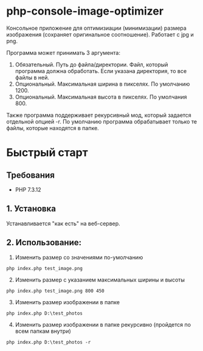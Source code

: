 # php-console-image-optimizer
Консольное приложение для оптимизиации (минимизации) размера изображения (сохраняет оригинальное соотношение). Работает с jpg и png.

Программа может принимать 3 аргумента:
1) Обязательный. Путь до файла/директории. Файл, который программа должна обработать. Если указана директория, то все файлы в ней.
2) Опциональный. Максимальная ширина в пикселях. По умолчанию 1200.
3) Опциональный. Максимальная высота в пикселях. По умолчания 800.

Также программа поддерживает рекурсивный мод, который задается отдельной опцией -r. По умолчанию программа обрабатывает только те файлы, которые находятся в папке.

# Быстрый старт
## Требования
* PHP 7.3.12
## 1. Установка
Устанавливается "как есть" на веб-сервер.
## 2. Использование:
1. Изменить размер со значениями по-умолчанию
```
php index.php test_image.png
```
2. Изменить размер с указанием максимальных ширины и высоты
```
php index.php test_image.png 800 450
```
3. Изменить размер изображении в папке
```
php index.php D:\test_photos
```
4. Изменить размер изображении в папке рекурсивно (пройдется по всем папкам внутри)
```
php index.php D:\test_photos -r
```
